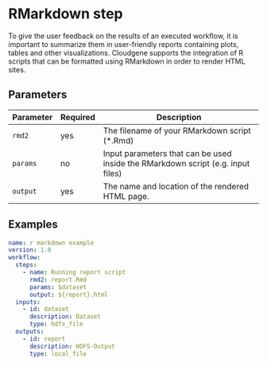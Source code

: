 # RMarkdown step

To give the user feedback on the results of an executed workflow, it is important to summarize them in user-friendly reports containing plots, tables and other visualizations. Cloudgene supports the integration of R scripts that can be formatted using RMarkdown in order to render HTML sites.

## Parameters

| Parameter | Required | Description |
| --- | --- | --- |
| `rmd2` | yes | The filename of your RMarkdown script (*.Rmd) |
| `params` | no | Input parameters that can be used inside the RMarkdown script (e.g. input files) |
| `output` | yes | The name and location of the rendered HTML page. |

## Examples

```yaml
name: r markdown example
version: 1.0
workflow:
  steps:
    - name: Running report script
      rmd2: report.Rmd
      params: $dataset
      output: ${report}.html
  inputs:
    - id: dataset
      description: Dataset
      type: hdfs_file
  outputs:
    - id: report
      description: HDFS-Output
      type: local_file
```
